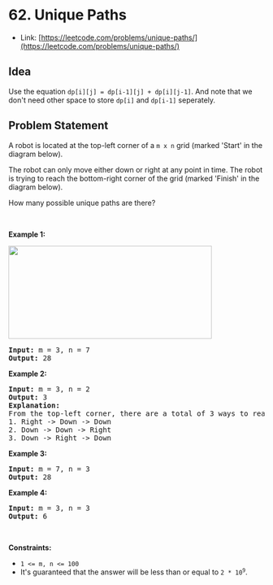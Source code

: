 # 62. Unique Paths
- Link: [https://leetcode.com/problems/unique-paths/](https://leetcode.com/problems/unique-paths/)

## Idea
Use the equation `dp[i][j] = dp[i-1][j] + dp[i][j-1]`. And note that we don't need other space to store `dp[i]` and `dp[i-1]` seperately.

## Problem Statement
<div><p>A robot is located at the top-left corner of a <code>m x n</code> grid (marked 'Start' in the diagram below).</p>

<p>The robot can only move either down or right at any point in time. The robot is trying to reach the bottom-right corner of the grid (marked 'Finish' in the diagram below).</p>

<p>How many possible unique paths are there?</p>

<p>&nbsp;</p>
<p><strong>Example 1:</strong></p>
<img src="https://assets.leetcode.com/uploads/2018/10/22/robot_maze.png" style="width: 400px; height: 183px;">
<pre><strong>Input:</strong> m = 3, n = 7
<strong>Output:</strong> 28
</pre>

<p><strong>Example 2:</strong></p>

<pre><strong>Input:</strong> m = 3, n = 2
<strong>Output:</strong> 3
<strong>Explanation:</strong>
From the top-left corner, there are a total of 3 ways to reach the bottom-right corner:
1. Right -&gt; Down -&gt; Down
2. Down -&gt; Down -&gt; Right
3. Down -&gt; Right -&gt; Down
</pre>

<p><strong>Example 3:</strong></p>

<pre><strong>Input:</strong> m = 7, n = 3
<strong>Output:</strong> 28
</pre>

<p><strong>Example 4:</strong></p>

<pre><strong>Input:</strong> m = 3, n = 3
<strong>Output:</strong> 6
</pre>

<p>&nbsp;</p>
<p><strong>Constraints:</strong></p>

<ul>
	<li><code>1 &lt;= m, n &lt;= 100</code></li>
	<li>It's guaranteed that the answer will be less than or equal to <code>2 * 10<sup>9</sup></code>.</li>
</ul>
</div>
